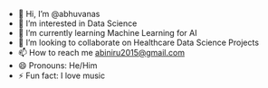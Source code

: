 - 👋 Hi, I’m @abhuvanas
- 👀 I’m interested in Data Science 
- 🌱 I’m currently learning Machine Learning for AI
- 💞️ I’m looking to collaborate on Healthcare Data Science Projects
- 📫 How to reach me abiniru2015@gmail.com
- 😄 Pronouns: He/Him
- ⚡ Fun fact: I love music

<!---
abhuvanas/abhuvanas is a ✨ special ✨ repository because its `README.md` (this file) appears on your GitHub profile.
You can click the Preview link to take a look at your changes.
--->
